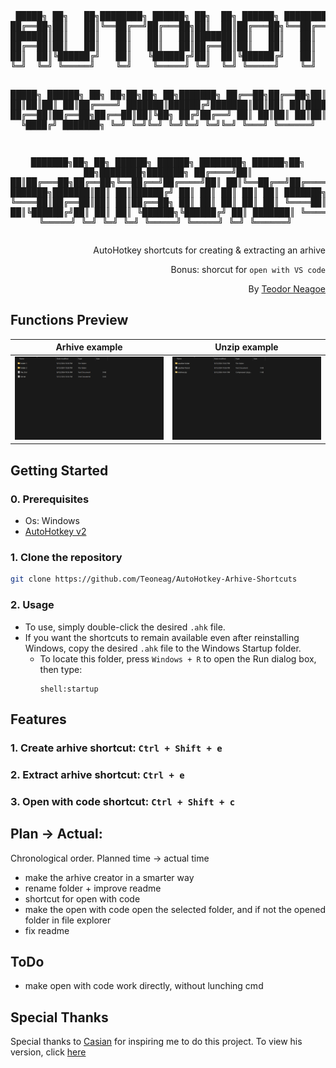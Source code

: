 <div align="center">
<pre>
 █████╗ ██╗   ██╗████████╗ ██████╗ ██╗  ██╗ ██████╗ ████████╗██╗  ██╗███████╗██╗   ██╗
██╔══██╗██║   ██║╚══██╔══╝██╔═══██╗██║  ██║██╔═══██╗╚══██╔══╝██║ ██╔╝██╔════╝╚██╗ ██╔╝
███████║██║   ██║   ██║   ██║   ██║███████║██║   ██║   ██║   █████╔╝ █████╗   ╚████╔╝ 
██╔══██║██║   ██║   ██║   ██║   ██║██╔══██║██║   ██║   ██║   ██╔═██╗ ██╔══╝    ╚██╔╝  
██║  ██║╚██████╔╝   ██║   ╚██████╔╝██║  ██║╚██████╔╝   ██║   ██║  ██╗███████╗   ██║   
╚═╝  ╚═╝ ╚═════╝    ╚═╝    ╚═════╝ ╚═╝  ╚═╝ ╚═════╝    ╚═╝   ╚═╝  ╚═╝╚══════╝   ╚═╝   

 █████╗ ██████╗ ██╗  ██╗██╗██╗   ██╗███████╗
██╔══██╗██╔══██╗██║  ██║██║██║   ██║██╔════╝
███████║██████╔╝███████║██║██║   ██║█████╗ 
██╔══██║██╔══██╗██╔══██║██║╚██╗ ██╔╝██╔══╝ 
██║  ██║██║  ██║██║  ██║██║ ╚████╔╝ ███████╗
╚═╝  ╚═╝╚═╝  ╚═╝╚═╝  ╚═╝╚═╝  ╚═══╝  ╚══════╝

███████╗██╗  ██╗ ██████╗ ██████╗ ████████╗ ██████╗██╗   ██╗████████╗███████╗
██╔════╝██║  ██║██╔═══██╗██╔══██╗╚══██╔══╝██╔════╝██║   ██║╚══██╔══╝██╔════╝
███████╗███████║██║   ██║██████╔╝   ██║   ██║     ██║   ██║   ██║   ███████╗
╚════██║██╔══██║██║   ██║██╔══██╗   ██║   ██║     ██║   ██║   ██║   ╚════██║
███████║██║  ██║╚██████╔╝██║  ██║   ██║   ╚██████╗╚██████╔╝   ██║   ███████║
╚══════╝╚═╝  ╚═╝ ╚═════╝ ╚═╝  ╚═╝   ╚═╝    ╚═════╝ ╚═════╝    ╚═╝   ╚══════╝
</pre>
<div align="right">

AutoHotkey shortcuts for creating & extracting an arhive

Bonus: shorcut for `open with VS code`

By [Teodor Neagoe](https://github.com/Teoneag)

</div>
</div>

## Functions Preview

| Arhive example | Unzip example |
|----------------|---------------|
| <img src="gifs/arhive.gif" alt="AutoHotkey-Arhive-Shortcuts"/> | <img src="gifs/unzip.gif" alt="AutoHotkey-Unzip-Shortcuts"/> |




## Getting Started

### 0. Prerequisites

- Os: Windows
- [AutoHotkey v2](https://www.autohotkey.com/v2/)

### 1. Clone the repository

```bash
git clone https://github.com/Teoneag/AutoHotkey-Arhive-Shortcuts
```

### 2. Usage

- To use, simply double-click the desired `.ahk` file.
- If you want the shortcuts to remain available even after reinstalling Windows, copy the desired `.ahk` file to the Windows Startup folder.
  - To locate this folder, press `Windows + R` to open the Run dialog box, then type:
    ```
    shell:startup
    ```

## Features

### 1. Create arhive shortcut: `Ctrl + Shift + e`

### 2. Extract arhive shortcut: `Ctrl + e`

### 3. Open with code shortcut: `Ctrl + Shift + c`

## Plan -> Actual: 

Chronological order. Planned time -> actual time
- make the arhive creator in a smarter way
- rename folder + improve readme
- shortcut for open with code
- make the open with code open the selected folder, and if not the opened folder in file explorer
- fix readme

## ToDo

- make open with code work directly, without lunching cmd

## Special Thanks

Special thanks to [Casian](https://github.com/ChiriacCasian) for inspiring me to do this project. To view his version, click [here](https://github.com/ChiriacCasian/AHK_custom_shortcuts/tree/main)